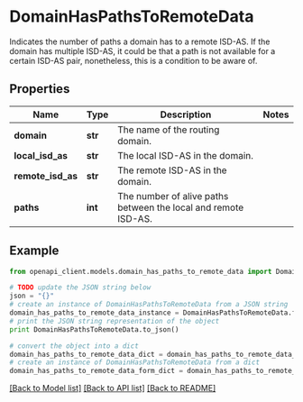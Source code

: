 # DomainHasPathsToRemoteData

Indicates the number of paths a domain has to a remote ISD-AS. If the domain has multiple ISD-AS, it could be that a path is not available for a certain ISD-AS pair, nonetheless, this is a condition to be aware of. 

## Properties

Name | Type | Description | Notes
------------ | ------------- | ------------- | -------------
**domain** | **str** | The name of the routing domain.  | 
**local_isd_as** | **str** | The local ISD-AS in the domain.  | 
**remote_isd_as** | **str** | The remote ISD-AS in the domain.  | 
**paths** | **int** | The number of alive paths between the local and remote ISD-AS.  | 

## Example

```python
from openapi_client.models.domain_has_paths_to_remote_data import DomainHasPathsToRemoteData

# TODO update the JSON string below
json = "{}"
# create an instance of DomainHasPathsToRemoteData from a JSON string
domain_has_paths_to_remote_data_instance = DomainHasPathsToRemoteData.from_json(json)
# print the JSON string representation of the object
print DomainHasPathsToRemoteData.to_json()

# convert the object into a dict
domain_has_paths_to_remote_data_dict = domain_has_paths_to_remote_data_instance.to_dict()
# create an instance of DomainHasPathsToRemoteData from a dict
domain_has_paths_to_remote_data_form_dict = domain_has_paths_to_remote_data.from_dict(domain_has_paths_to_remote_data_dict)
```
[[Back to Model list]](../README.md#documentation-for-models) [[Back to API list]](../README.md#documentation-for-api-endpoints) [[Back to README]](../README.md)


